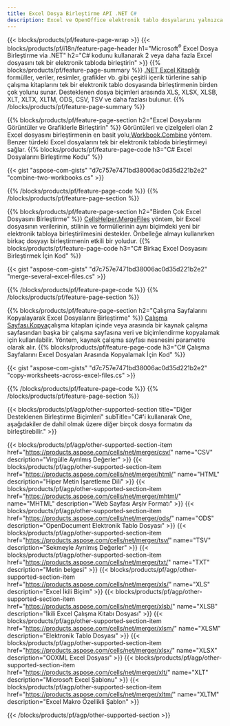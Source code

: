 ```yaml
---
title: Excel Dosya Birleştirme API .NET C#
description: Excel ve OpenOffice elektronik tablo dosyalarını yalnızca birkaç satırlık C# koduyla birleştirin.
---
```

{{< blocks/products/pf/feature-page-wrap >}}
{{< blocks/products/pf/i18n/feature-page-header h1="Microsoft<sup>&reg;</sup> Excel Dosya Birleştirme via .NET" h2="C# kodunu kullanarak 2 veya daha fazla Excel dosyasını tek bir elektronik tabloda birleştirin" >}}
{{% blocks/products/pf/feature-page-summary %}}
[.NET Excel Kitaplığı](/cells/tr/net/) formüller, veriler, resimler, grafikler vb. gibi çeşitli içerik türlerine sahip çalışma kitaplarını tek bir elektronik tablo dosyasında birleştirmenin birden çok yolunu sunar. Desteklenen dosya biçimleri arasında XLS, XLSX, XLSB, XLT, XLTX, XLTM, ODS, CSV, TSV ve daha fazlası bulunur.
{{% /blocks/products/pf/feature-page-summary %}}

{{% blocks/products/pf/feature-page-section h2="Excel Dosyalarını Görüntüler ve Grafiklerle Birleştirin" %}}
 Görüntüleri ve çizelgeleri olan 2 Excel dosyasını birleştirmenin en basit yolu,[Workbook.Combine](https://reference.aspose.com/cells/net/aspose.cells/workbook/methods/combine) yöntem. Benzer türdeki Excel dosyalarını tek bir elektronik tabloda birleştirmeyi sağlar.
{{% blocks/products/pf/feature-page-code h3="C# Excel Dosyalarını Birleştirme Kodu" %}}

{{< gist "aspose-com-gists" "d7c757e7471bd38006ac0d35d221b2e2" "combine-two-workbooks.cs" >}}

{{% /blocks/products/pf/feature-page-code %}}
{{% /blocks/products/pf/feature-page-section %}}

{{% blocks/products/pf/feature-page-section h2="Birden Çok Excel Dosyasını Birleştirme" %}}
[CellsHelper.MergeFiles](https://reference.aspose.com/cells/net/aspose.cells/cellshelper/methods/mergefiles) yöntem, bir Excel dosyasının verilerinin, stilinin ve formüllerinin aynı biçimdeki yeni bir elektronik tabloya birleştirilmesini destekler. Önbelleğe almayı kullanırken birkaç dosyayı birleştirmenin etkili bir yoludur.
{{% blocks/products/pf/feature-page-code h3="C# Birkaç Excel Dosyasını Birleştirmek İçin Kod" %}}

{{< gist "aspose-com-gists" "d7c757e7471bd38006ac0d35d221b2e2" "merge-several-excel-files.cs" >}}

{{% /blocks/products/pf/feature-page-code %}}
{{% /blocks/products/pf/feature-page-section %}}

{{% blocks/products/pf/feature-page-section h2="Çalışma Sayfalarını Kopyalayarak Excel Dosyalarını Birleştirme" %}}
[Çalışma Sayfası.Kopya](https://reference.aspose.com/cells/net/aspose.cells/worksheet/methods/copy/index)çalışma kitapları içinde veya arasında bir kaynak çalışma sayfasından başka bir çalışma sayfasına veri ve biçimlendirme kopyalamak için kullanılabilir. Yöntem, kaynak çalışma sayfası nesnesini parametre olarak alır.
{{% blocks/products/pf/feature-page-code h3="C# Çalışma Sayfalarını Excel Dosyaları Arasında Kopyalamak İçin Kod" %}}

{{< gist "aspose-com-gists" "d7c757e7471bd38006ac0d35d221b2e2" "copy-worksheets-across-excel-files.cs" >}}

{{% /blocks/products/pf/feature-page-code %}}
{{% /blocks/products/pf/feature-page-section %}}

{{< blocks/products/pf/agp/other-supported-section title="Diğer Desteklenen Birleştirme Biçimleri" subTitle="C#\'i kullanarak One, aşağıdakiler de dahil olmak üzere diğer birçok dosya formatını da birleştirebilir." >}}

{{< blocks/products/pf/agp/other-supported-section-item href="https://products.aspose.com/cells/net/merger/csv/" name="CSV" description="Virgülle Ayrılmış Değerler" >}}
{{< blocks/products/pf/agp/other-supported-section-item href="https://products.aspose.com/cells/net/merger/html/" name="HTML" description="Hiper Metin İşaretleme Dili" >}}
{{< blocks/products/pf/agp/other-supported-section-item href="https://products.aspose.com/cells/net/merger/mhtml/" name="MHTML" description="Web Sayfası Arşiv Formatı" >}}
{{< blocks/products/pf/agp/other-supported-section-item href="https://products.aspose.com/cells/net/merger/ods/" name="ODS" description="OpenDocument Elektronik Tablo Dosyası" >}}
{{< blocks/products/pf/agp/other-supported-section-item href="https://products.aspose.com/cells/net/merger/tsv/" name="TSV" description="Sekmeyle Ayrılmış Değerler" >}}
{{< blocks/products/pf/agp/other-supported-section-item href="https://products.aspose.com/cells/net/merger/txt/" name="TXT" description="Metin belgesi" >}}
{{< blocks/products/pf/agp/other-supported-section-item href="https://products.aspose.com/cells/net/merger/xls/" name="XLS" description="Excel İkili Biçim" >}}
{{< blocks/products/pf/agp/other-supported-section-item href="https://products.aspose.com/cells/net/merger/xlsb/" name="XLSB" description="İkili Excel Çalışma Kitabı Dosyası" >}}
{{< blocks/products/pf/agp/other-supported-section-item href="https://products.aspose.com/cells/net/merger/xlsm/" name="XLSM" description="Elektronik Tablo Dosyası" >}}
{{< blocks/products/pf/agp/other-supported-section-item href="https://products.aspose.com/cells/net/merger/xlsx/" name="XLSX" description="OOXML Excel Dosyası" >}}
{{< blocks/products/pf/agp/other-supported-section-item href="https://products.aspose.com/cells/net/merger/xlt/" name="XLT" description="Microsoft Excel Şablonu" >}}
{{< blocks/products/pf/agp/other-supported-section-item href="https://products.aspose.com/cells/net/merger/xltm/" name="XLTM" description="Excel Makro Özellikli Şablon" >}}

{{< /blocks/products/pf/agp/other-supported-section >}}
